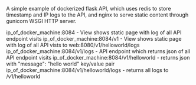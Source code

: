 A simple example of dockerized flask API, which uses redis to store timestamp and IP logs to the API, and nginx to
serve static content through gunicorn WSGI HTTP server.

ip_of_docker_machine:8084 - View shows static page with log of all API endpoint visits
ip_of_docker_machine:8084/v1 - View shows static page with log of all API vists to web:8080/v1/helloworld/logs
ip_of_docker_machine:8084/v1/logs - API endpoint which returns json of all API endpoint visits
ip_of_docker_machine:8084/v1/helloworld - returns json with "message": "hello world" key/value pair
ip_of_docker_machine:8084/v1/helloworld/logs - returns all logs to /v1/helloworld